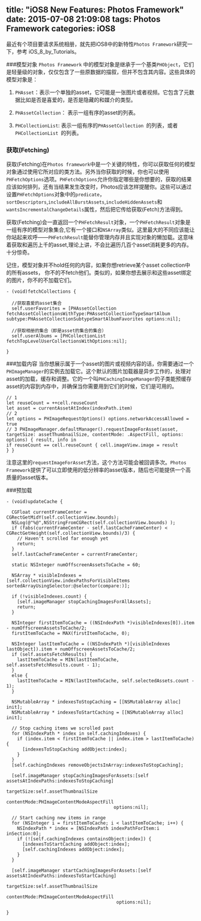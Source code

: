 title: "iOS8 New Features: Photos Framework"
date: 2015-07-08 21:09:08
tags: Photos Framework
categories: iOS8
---

最近有个项目要请求系统相册，就先把iOS8中的新特性`Photos Framework`研究一下，参考 iOS_8_by_Tutorials。

###模型对象
`Photos Framework` 中的模型对象是继承于一个基类`PHObject`，它们是轻量级的对象，仅仅包含了一些原数据的描叙，但并不包含其内容。这些具体的模型对象是：

1. `PHAsset`：表示一个单独的asset，它可能是一张图片或者视频。它包含了元数据比如是否是喜爱的，是否是隐藏的和媒介的类型。

2. `PHAssetCollection`： 表示一组有序的asset的列表。

3. `PHCollectionList`: 表示一组有序的`PHAssetCollection `的列表，或者`PHCollectionList `的列表。

### 获取(Fetching)
获取(Fetching)在`Photos framework`中是一个关键的特性，你可以获取任何的模型对象通过使用它所对应的类方法。另外当你获取的时候，你也可以使用`PHFetchOptions`选项。`PHFetchOptions`允许你指定哪些是你想要的，获取的结果应该如何排列，还有当结果发生改变时，Photos应该怎样提醒你。这些可以通过设置`PHFetchOptions`对象中的`predicate`，`sortDescriptors`,`includeAllBurstAssets`,`includeHiddenAssets`和`wantsIncrementalChangeDetails`属性，然后把它传给获取(Fetch)方法得到。

获取(Fetching)会一直返回一个`PHFetchResult`对象，一个`PHFetchResult`对象是一组有序的模型对象集合,它有一个接口和`NSArray`类似。这里最大的不同应该能让你站起来欢呼——`PHFetchResult`能替你管理内存并且实现对象的懒加载。这意味着获取和遍历上千的asset,理论上讲，不会比遍历几百个asset消耗更多的内存。十分惊奇。

记住，模型对象并不hold任何的内容，如果你想retrieve某个asset collection中的所有assets， 你不的不fetch他们。类似的，如果你想去展示和这些asset绑定的图片，你不的不加载它们。

```
- (void)fetchCollections {
  
  //获取喜爱的asset集合
  self.userFavorites = [PHAssetCollection fetchAssetCollectionsWithType:PHAssetCollectionTypeSmartAlbum subtype:PHAssetCollectionSubtypeSmartAlbumFavorites options:nil];
  
  //获取相册的集合（即是asset的集合的集合）
  self.userAlbums = [PHCollectionList fetchTopLevelUserCollectionsWithOptions:nil];
  
}
```
###加载内容
当你想展示属于一个asset的图片或视频内容的话，你需要通过一个`PHImageManager`的实例去加载它。这个默认的图片加载器是异步工作的，处理对asset的加载，缓存和调整。它的一个叫`PHCachingImageManager`的子类能预缓存asset的内容到内存中，并确保当你需要用到它们的时候，它们是可用的。

```
// 1let reuseCount = ++cell.reuseCountlet asset = currentAssetAtIndex(indexPath.item)// 2let options = PHImageRequestOptions() options.networkAccessAllowed = true// 3 PHImageManager.defaultManager().requestImageForAsset(asset,targetSize: assetThumbnailSize, contentMode: .AspectFill, options: options) { result, info inif reuseCount == cell.reuseCount { cell.imageView.image = result} }
```
注意这里的`requestImageForAsset`方法，这个方法可能会被回调多次。`Photos Framework`提供了可以立即使用的低分辨率的asset版本，随后也可能提供一个高质量的asset版本。

###预加载
```
- (void)updateCache {
  
  CGFloat currentFrameCenter = CGRectGetMidY(self.collectionView.bounds);
  NSLog(@"%@",NSStringFromCGRect(self.collectionView.bounds) );
  if (fabs(currentFrameCenter - self.lastCacheFrameCenter) < CGRectGetHeight(self.collectionView.bounds)/3) {
    // Haven't scrolled far enough yet
    return;
  }
  self.lastCacheFrameCenter = currentFrameCenter;
  
  static NSInteger numOffscreenAssetsToCache = 60;
  
  NSArray * visibleIndexes = [self.collectionView.indexPathsForVisibleItems sortedArrayUsingSelector:@selector(compare:)];
  
  if (!visibleIndexes.count) {
    [self.imageManager stopCachingImagesForAllAssets];
    return;
  }
  
  NSInteger firstItemToCache = ((NSIndexPath *)visibleIndexes[0]).item - numOffscreenAssetsToCache/2;
  firstItemToCache = MAX(firstItemToCache, 0);
  
  NSInteger lastItemToCache = ((NSIndexPath *)[visibleIndexes lastObject]).item + numOffscreenAssetsToCache/2;
  if (self.assetsFetchResults) {
    lastItemToCache = MIN(lastItemToCache, self.assetsFetchResults.count - 1);
  }
  else {
    lastItemToCache = MIN(lastItemToCache, self.selectedAssets.count - 1);
  }
  
  NSMutableArray * indexesToStopCaching = [[NSMutableArray alloc] init];
  NSMutableArray * indexesToStartCaching = [[NSMutableArray alloc] init];
  
  // Stop caching items we scrolled past
  for (NSIndexPath * index in self.cachingIndexes) {
    if (index.item < firstItemToCache || index.item > lastItemToCache) {
      [indexesToStopCaching addObject:index];
    }
  }
  [self.cachingIndexes removeObjectsInArray:indexesToStopCaching];
  
  [self.imageManager stopCachingImagesForAssets:[self assetsAtIndexPaths:indexesToStopCaching]
                                     targetSize:self.assetThumbnailSize
                                    contentMode:PHImageContentModeAspectFill
                                        options:nil];
  
  // Start caching new items in range
  for (NSInteger i = firstItemToCache; i < lastItemToCache; i++) {
    NSIndexPath * index = [NSIndexPath indexPathForItem:i inSection:0];
    if (![self.cachingIndexes containsObject:index]) {
      [indexesToStartCaching addObject:index];
      [self.cachingIndexes addObject:index];
    }
  }
  
  [self.imageManager startCachingImagesForAssets:[self assetsAtIndexPaths:indexesToStartCaching]
                                      targetSize:self.assetThumbnailSize
                                     contentMode:PHImageContentModeAspectFill
                                         options:nil];
  
}
```

